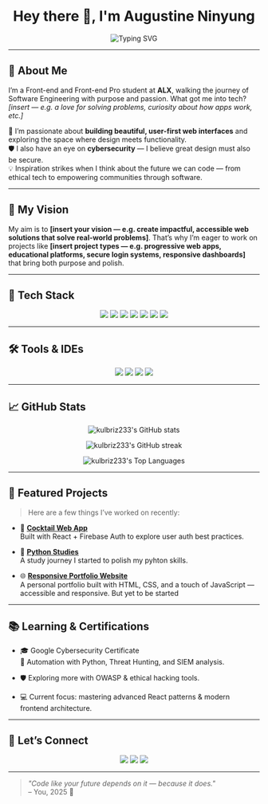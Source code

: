 <!-- README.md -->

<h1 align="center">Hey there 👋, I'm Augustine Ninyung</h1>

<p align="center">
  <img src="https://readme-typing-svg.herokuapp.com?font=Fira+Code&duration=3000&pause=1000&color=09F7F7&width=435&lines=Front-end+Developer+%7C+React+Enthusiast;Cybersecurity+Student+%7C+Curious+Builder;Lifelong+Learner+%F0%9F%92%AB" alt="Typing SVG" />
</p>

---

## 🧭 About Me

<p>
I’m a Front-end and Front-end Pro student at <strong>ALX</strong>, walking the journey of Software Engineering with purpose and passion. 
What got me into tech? <em>[insert — e.g. a love for solving problems, curiosity about how apps work, etc.]</em>
</p>

<p>
🌟 I’m passionate about <strong>building beautiful, user-first web interfaces</strong> and exploring the space where design meets functionality.<br>
🛡️ I also have an eye on <strong>cybersecurity</strong> — I believe great design must also be secure.<br>
💡 Inspiration strikes when I think about the future we can code — from ethical tech to empowering communities through software.
</p>

---

## 🎯 My Vision

<p>
My aim is to <strong>[insert your vision — e.g. create impactful, accessible web solutions that solve real-world problems]</strong>.
That’s why I’m eager to work on projects like <strong>[insert project types — e.g. progressive web apps, educational platforms, secure login systems, responsive dashboards]</strong> that bring both purpose and polish.
</p>

---

## 🚀 Tech Stack

<p align="center">
  <img src="https://img.shields.io/badge/HTML5-E34F26?style=for-the-badge&logo=html5&logoColor=white"/>
  <img src="https://img.shields.io/badge/CSS3-1572B6?style=for-the-badge&logo=css3&logoColor=white"/>
  <img src="https://img.shields.io/badge/JavaScript-F7DF1E?style=for-the-badge&logo=javascript&logoColor=black"/>
  <img src="https://img.shields.io/badge/React-20232A?style=for-the-badge&logo=react&logoColor=61DAFB"/>
  <img src="https://img.shields.io/badge/Tailwind_CSS-38B2AC?style=for-the-badge&logo=tailwind-css&logoColor=white"/>
  <img src="https://img.shields.io/badge/Git-F05032?style=for-the-badge&logo=git&logoColor=white"/>
  <img src="https://img.shields.io/badge/GitHub-100000?style=for-the-badge&logo=github&logoColor=white"/>
</p>

---

## 🛠️ Tools & IDEs

<p align="center">
  <img src="https://img.shields.io/badge/VS_Code-0078D4?style=for-the-badge&logo=visual%20studio%20code&logoColor=white"/>
  <img src="https://img.shields.io/badge/Figma-F24E1E?style=for-the-badge&logo=figma&logoColor=white"/>
  <img src="https://img.shields.io/badge/Notion-000000?style=for-the-badge&logo=notion&logoColor=white"/>
  <img src="https://img.shields.io/badge/Chrome_DevTools-4285F4?style=for-the-badge&logo=googlechrome&logoColor=white"/>
</p>

---

## 📈 GitHub Stats

<p align="center">
  <img src="https://github-readme-stats.vercel.app/api?username=kulbriz233&show_icons=true&theme=tokyonight" alt="kulbriz233's GitHub stats"/>
</p>

<p align="center">
  <img src="https://github-readme-streak-stats.herokuapp.com/?user=kulbriz233&theme=tokyonight" alt="kulbriz233's GitHub streak"/>
</p>

<p align="center">
  <img src="https://github-readme-stats.vercel.app/api/top-langs/?username=kulbriz233&layout=compact&theme=tokyonight" alt="kulbriz233's Top Languages"/>
</p>


---

## 📌 Featured Projects

> Here are a few things I’ve worked on recently:

- 🔐 **[Cocktail Web App](https://github.com/kulbriz233/Tip_Joourney_1.git)**  
  Built with React + Firebase Auth to explore user auth best practices.

- 🧾 **[Python Studies](https://github.com/kulbriz233/Learning_Python.git)**  
  A study journey I started to polish my pyhton skills.

- 🌐 **[Responsive Portfolio Website](https://github.com/kulbriz233/Portfolio.git)**  
  A personal portfolio built with HTML, CSS, and a touch of JavaScript — accessible and responsive. But yet to be started

---

## 📚 Learning & Certifications

- 🎓 Google Cybersecurity Certificate  
  🔁 Automation with Python, Threat Hunting, and SIEM analysis.

- 🛡️ Exploring more with OWASP & ethical hacking tools.

- 💻 Current focus: mastering advanced React patterns & modern frontend architecture.

---

## 🤝 Let’s Connect

<p align="center">
  <a href="https://www.linkedin.com/in/your-linkedin/"><img src="https://img.shields.io/badge/LinkedIn-0077B5?style=for-the-badge&logo=linkedin&logoColor=white"/></a>
  <a href="mailto:your.email@example.com"><img src="https://img.shields.io/badge/Email-D14836?style=for-the-badge&logo=gmail&logoColor=white"/></a>
  <a href="https://your-portfolio.com"><img src="https://img.shields.io/badge/Portfolio-121212?style=for-the-badge&logo=vercel&logoColor=white"/></a>
</p>

---

> *"Code like your future depends on it — because it does."*  
> – You, 2025 🙌

